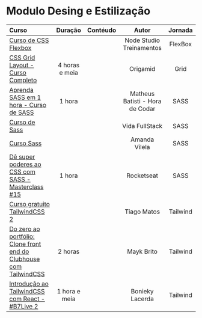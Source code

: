 # **Modulo Desing e Estilização**

Curso | Duração | Contéudo | Autor |Jornada
:------|:-------:|:---------:|:-----:|:--------:
[Curso de CSS Flexbox](https://www.youtube.com/playlist?list=PLwXQLZ3FdTVGjLmjwfRc0Q9TA5U-PCWp4) | | | Node Studio Treinamentos | FlexBox
[CSS Grid Layout - Curso Completo](https://youtu.be/hKXOVD2Yrj8) | 4 horas e meia | | Origamid | Grid
[Aprenda SASS em 1 hora - Curso de SASS](https://youtu.be/Wo5t3uUV8n4) | 1 hora | | Matheus Batisti - Hora de Codar | SASS
[Curso de Sass](https://www.youtube.com/playlist?list=PLMy95_4XE08OmaSd_GOLKNkqhoJFvg7w7) |  | | Vida FullStack | SASS
[Curso Sass](https://youtube.com/playlist?list=PL97KElaimHeGRtfkksKwxg6IGVZi_cR7J) | | | Amanda Vilela | SASS
[Dê super poderes ao CSS com SASS - Masterclass #15](https://youtu.be/BaI8dHUthLA) | 1 hora | | Rocketseat | SASS
[Curso gratuito TailwindCSS 2](https://youtube.com/playlist?list=PLcoYAcR89n-r1m-tMfV4qndrRWpT_rb9u) | | | Tiago Matos | Tailwind
[Do zero ao portfólio: Clone front end do Clubhouse com TailwindCSS](https://www.youtube.com/watch?v=qz9k-m5cnP0&ab_channel=MaykBrito) | 2 horas| | Mayk Brito | Tailwind
[Introdução ao TailwindCSS com React - #B7Live 2](https://www.youtube.com/watch?v=kDK8xeQIve8&ab_channel=BoniekyLacerda) | 1 hora e meia | | Bonieky Lacerda | Tailwind
